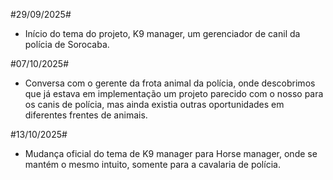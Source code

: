 #29/09/2025#
 - Início do tema do projeto, K9 manager, um gerenciador de canil da polícia de Sorocaba.

#07/10/2025#
 - Conversa com o gerente da frota animal da polícia, onde descobrimos que já estava em implementação um projeto parecido com o 
nosso para os canis de polícia, mas ainda existia outras oportunidades em diferentes frentes de animais.

#13/10/2025#
 - Mudança oficial do tema de K9 manager para Horse manager, onde se mantém o mesmo intuito, somente para a cavalaria de polícia.

